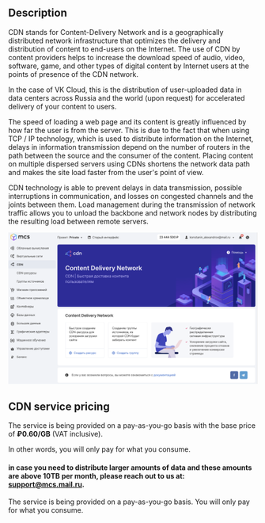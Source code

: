 ## Description

CDN stands for Content-Delivery Network and is a geographically distributed network infrastructure that optimizes the delivery and distribution of content to end-users on the Internet. The use of CDN by content providers helps to increase the download speed of audio, video, software, game, and other types of digital content by Internet users at the points of presence of the CDN network.

In the case of VK Cloud, this is the distribution of user-uploaded data in data centers across Russia and the world (upon request) for accelerated delivery of your content to users.

The speed of loading a web page and its content is greatly influenced by how far the user is from the server. This is due to the fact that when using TCP / IP technology, which is used to distribute information on the Internet, delays in information transmission depend on the number of routers in the path between the source and the consumer of the content. Placing content on multiple dispersed servers using CDNs shortens the network data path and makes the site load faster from the user's point of view.

CDN technology is able to prevent delays in data transmission, possible interruptions in communication, and losses on congested channels and the joints between them. Load management during the transmission of network traffic allows you to unload the backbone and network nodes by distributing the resulting load between remote servers.

![](./assets/1600919110398-1600919110398.png)

## CDN service pricing

The service is being provided on a pay-as-you-go basis with the base price of **₽0.60/GB** (VAT inclusive).

In other words, you will only pay for what you consume.

#### in case you need to distribute larger amounts of data and these amounts are above 10TB per month, please reach out to us at: [support@mcs.mail.ru](mailto:support@mcs.mail.ru).

The service is being provided on a pay-as-you-go basis. You will only pay for what you consume.
